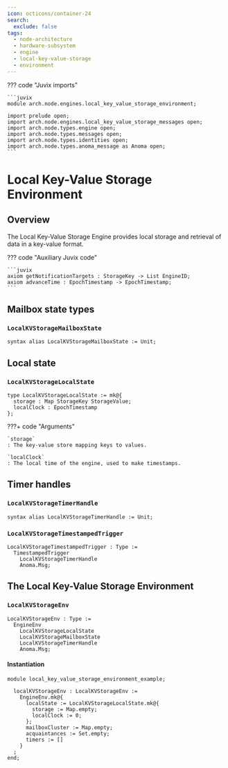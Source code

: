```yaml
---
icon: octicons/container-24
search:
  exclude: false
tags:
  - node-architecture
  - hardware-subsystem
  - engine
  - local-key-value-storage
  - environment
---
```


??? code "Juvix imports"

    ```juvix
    module arch.node.engines.local_key_value_storage_environment;

    import prelude open;
    import arch.node.engines.local_key_value_storage_messages open;
    import arch.node.types.engine open;
    import arch.node.types.messages open;
    import arch.node.types.identities open;
    import arch.node.types.anoma_message as Anoma open;
    ```

# Local Key-Value Storage Environment

## Overview

The Local Key-Value Storage Engine provides local storage and
retrieval of data in a key-value format.

??? code "Auxiliary Juvix code"

    ```juvix
    axiom getNotificationTargets : StorageKey -> List EngineID;
    axiom advanceTime : EpochTimestamp -> EpochTimestamp;
    ```

## Mailbox state types

### `LocalKVStorageMailboxState`

<!-- --8<-- [start:LocalKVStorageMailboxState] -->
```juvix
syntax alias LocalKVStorageMailboxState := Unit;
```
<!-- --8<-- [end:LocalKVStorageMailboxState] -->

## Local state

### `LocalKVStorageLocalState`

<!-- --8<-- [start:LocalKVStorageLocalState] -->
```juvix
type LocalKVStorageLocalState := mk@{
  storage : Map StorageKey StorageValue;
  localClock : EpochTimestamp
};
```
<!-- --8<-- [end:LocalKVStorageLocalState] -->

???+ code "Arguments"

    `storage`
    : The key-value store mapping keys to values.

    `localClock`
    : The local time of the engine, used to make timestamps.

## Timer handles

### `LocalKVStorageTimerHandle`

<!-- --8<-- [start:LocalKVStorageTimerHandle] -->
```juvix
syntax alias LocalKVStorageTimerHandle := Unit;
```
<!-- --8<-- [end:LocalKVStorageTimerHandle] -->

### `LocalKVStorageTimestampedTrigger`

<!-- --8<-- [start:LocalKVStorageTimestampedTrigger] -->
```juvix
LocalKVStorageTimestampedTrigger : Type :=
  TimestampedTrigger
    LocalKVStorageTimerHandle
    Anoma.Msg;
```
<!-- --8<-- [end:LocalKVStorageTimestampedTrigger] -->

## The Local Key-Value Storage Environment

### `LocalKVStorageEnv`

<!-- --8<-- [start:LocalKVStorageEnv] -->
```juvix
LocalKVStorageEnv : Type :=
  EngineEnv
    LocalKVStorageLocalState
    LocalKVStorageMailboxState
    LocalKVStorageTimerHandle
    Anoma.Msg;
```
<!-- --8<-- [end:LocalKVStorageEnv] -->

#### Instantiation

<!-- --8<-- [start:localKVStorageEnv] -->
```juvix extract-module-statements
module local_key_value_storage_environment_example;

  localKVStorageEnv : LocalKVStorageEnv :=
    EngineEnv.mk@{
      localState := LocalKVStorageLocalState.mk@{
        storage := Map.empty;
        localClock := 0;
      };
      mailboxCluster := Map.empty;
      acquaintances := Set.empty;
      timers := []
    }
  ;
end;
```
<!-- --8<-- [end:localKVStorageEnv] -->
